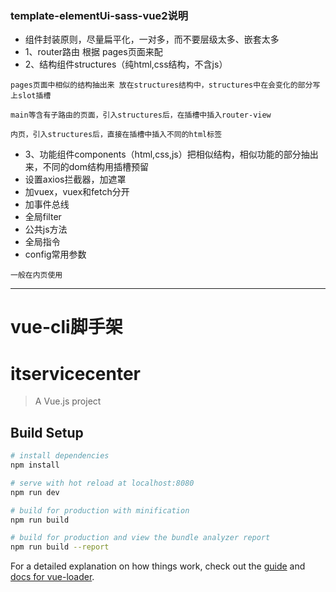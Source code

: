 
### template-elementUi-sass-vue2说明
- 组件封装原则，尽量扁平化，一对多，而不要层级太多、嵌套太多
- 1、router路由 根据 pages页面来配
- 2、结构组件structures（纯html,css结构，不含js）
```
pages页面中相似的结构抽出来 放在structures结构中，structures中在会变化的部分写上slot插槽

main等含有子路由的页面，引入structures后，在插槽中插入router-view

内页，引入structures后，直接在插槽中插入不同的html标签
```
- 3、功能组件components（html,css,js）把相似结构，相似功能的部分抽出来，不同的dom结构用插槽预留
- 设置axios拦截器，加遮罩
- 加vuex，vuex和fetch分开
- 加事件总线
- 全局filter
- 公共js方法
- 全局指令
- config常用参数
```
一般在内页使用
```
---
# vue-cli脚手架
# itservicecenter

> A Vue.js project

## Build Setup

``` bash
# install dependencies
npm install

# serve with hot reload at localhost:8080
npm run dev

# build for production with minification
npm run build

# build for production and view the bundle analyzer report
npm run build --report
```

For a detailed explanation on how things work, check out the [guide](http://vuejs-templates.github.io/webpack/) and [docs for vue-loader](http://vuejs.github.io/vue-loader).
